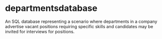 # departmentsdatabase
An SQL database representing a scenario where departments in a company advertise vacant positions requiring specific skills and candidates may be invited for interviews for positions.

